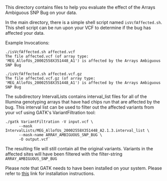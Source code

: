 This directory contains files to help you evaluate the effect of the Arrays Ambiguous SNP Bug on your data.

In the main directory, there is a simple shell script named `isVcfAffected.sh`.
This shell script can be run upon your VCF to determine if the bug has affected your data.

Example Invocations:

    ./isVcfAffected.sh affected.vcf 
    The file affected.vcf (of array type: 'MEG_AllofUs_20002558X351448_A1') is affected by the Arrays Ambiguous SNP Bug

    ./isVcfAffected.sh affected.vcf.gz 
    The file affected.vcf.gz (of array type: 'MEG_AllofUs_20002558X351448_A1') is affected by the Arrays Ambiguous SNP Bug

The subdirectory IntervalLists contains interval_list files for all of the Illumina genotyping arrays that 
have had chips run that are affected by the bug.  This interval list can be used to filter out the affected variants from your vcf using GATK's VariantFiltration tool:

    ./gatk VariantFiltration -V input.vcf \
          --mask IntervalLists/MEG_AllofUs_20002558X351448_A2.1.3.interval_list \
          --mask-name ARRAY_AMBIGUOUS_SNP_BUG \
          -O output.vcf`

The resulting file will still contain all the original variants. Variants in the affected sites will have been filtered with the filter-string `ARRAY_AMBIGUOUS_SNP_BUG`

Please note that GATK needs to have been installed on your system. Please refer to [this](https://software.broadinstitute.org/gatk/documentation/quickstart.php) link for installation instructions.
